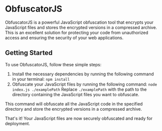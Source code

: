 # ObfuscatorJS

ObfuscatorJS is a powerful JavaScript obfuscation tool that encrypts your JavaScript files and stores the encrypted versions in a compressed archive. This is an excellent solution for protecting your code from unauthorized access and ensuring the security of your web applications.

## Getting Started

To use ObfuscatorJS, follow these simple steps:

1. Install the necessary dependencies by running the following command in your terminal:
```npm install```
2. Obfuscate your JavaScript files by running the following command:
```node index.js ./examplePath```
Replace `./examplePath` with the path to the directory containing the JavaScript files you want to obfuscate.

This command will obfuscate all the JavaScript code in the specified directory and store the encrypted versions in a compressed archive.

That's it! Your JavaScript files are now securely obfuscated and ready for deployment.
